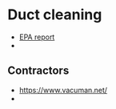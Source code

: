 # Duct cleaning
- [EPA report](https://www.epa.gov/indoor-air-quality-iaq/should-you-have-air-ducts-your-home-cleaned#deciding)
- 
## Contractors
- https://www.vacuman.net/
- 